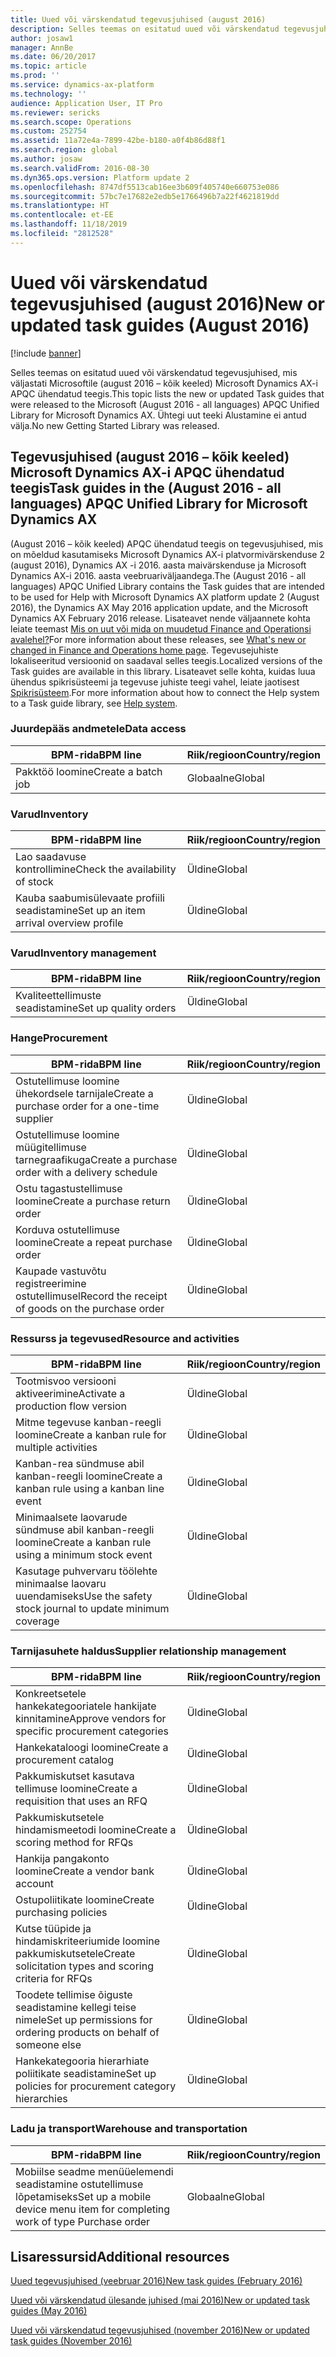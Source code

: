 ```yaml
---
title: Uued või värskendatud tegevusjuhised (august 2016)
description: Selles teemas on esitatud uued või värskendatud tegevusjuhised, mis väljastati Microsoftile (august 2016 – kõik keeled) Microsoft Dynamics AX-i APQC ühendatud teegis. Ühtegi uut teeki Alustamine ei antud välja.
author: josaw1
manager: AnnBe
ms.date: 06/20/2017
ms.topic: article
ms.prod: ''
ms.service: dynamics-ax-platform
ms.technology: ''
audience: Application User, IT Pro
ms.reviewer: sericks
ms.search.scope: Operations
ms.custom: 252754
ms.assetid: 11a72e4a-7899-42be-b180-a0f4b86d88f1
ms.search.region: global
ms.author: josaw
ms.search.validFrom: 2016-08-30
ms.dyn365.ops.version: Platform update 2
ms.openlocfilehash: 8747df5513cab16ee3b609f405740e660753e086
ms.sourcegitcommit: 57bc7e17682e2edb5e1766496b7a22f4621819dd
ms.translationtype: HT
ms.contentlocale: et-EE
ms.lasthandoff: 11/18/2019
ms.locfileid: "2812528"
---
```

# <a name="new-or-updated-task-guides-august-2016"></a><span data-ttu-id="4c734-104">Uued või värskendatud tegevusjuhised (august 2016)</span><span class="sxs-lookup"><span data-stu-id="4c734-104">New or updated task guides (August 2016)</span></span>

[!include [banner](../includes/banner.md)]

<span data-ttu-id="4c734-105">Selles teemas on esitatud uued või värskendatud tegevusjuhised, mis väljastati Microsoftile (august 2016 – kõik keeled) Microsoft Dynamics AX-i APQC ühendatud teegis.</span><span class="sxs-lookup"><span data-stu-id="4c734-105">This topic lists the new or updated Task guides that were released to the Microsoft (August 2016 - all languages) APQC Unified Library for Microsoft Dynamics AX.</span></span> <span data-ttu-id="4c734-106">Ühtegi uut teeki Alustamine ei antud välja.</span><span class="sxs-lookup"><span data-stu-id="4c734-106">No new Getting Started Library was released.</span></span>

## <a name="task-guides-in-the-august-2016---all-languages-apqc-unified-library-for-microsoft-dynamics-ax"></a><span data-ttu-id="4c734-107">Tegevusjuhised (august 2016 – kõik keeled) Microsoft Dynamics AX-i APQC ühendatud teegis</span><span class="sxs-lookup"><span data-stu-id="4c734-107">Task guides in the (August 2016 - all languages) APQC Unified Library for Microsoft Dynamics AX</span></span>

<span data-ttu-id="4c734-108">(August 2016 – kõik keeled) APQC ühendatud teegis on tegevusjuhised, mis on mõeldud kasutamiseks Microsoft Dynamics AX-i platvormivärskenduse 2 (august 2016), Dynamics AX -i 2016. aasta maivärskenduse ja Microsoft Dynamics AX-i 2016. aasta veebruariväljaandega.</span><span class="sxs-lookup"><span data-stu-id="4c734-108">The (August 2016 - all languages) APQC Unified Library contains the Task guides that are intended to be used for Help with Microsoft Dynamics AX platform update 2 (August 2016), the Dynamics AX May 2016 application update, and the Microsoft Dynamics AX February 2016 release.</span></span> <span data-ttu-id="4c734-109">Lisateavet nende väljaannete kohta leiate teemast [Mis on uut või mida on muudetud Finance and Operationsi avalehel?](whats-new-changed.md)</span><span class="sxs-lookup"><span data-stu-id="4c734-109">For more information about these releases, see [What's new or changed in Finance and Operations home page](whats-new-changed.md).</span></span> <span data-ttu-id="4c734-110">Tegevusejuhiste lokaliseeritud versioonid on saadaval selles teegis.</span><span class="sxs-lookup"><span data-stu-id="4c734-110">Localized versions of the Task guides are available in this library.</span></span> <span data-ttu-id="4c734-111">Lisateavet selle kohta, kuidas luua ühendus spikrisüsteemi ja tegevuse juhiste teegi vahel, leiate jaotisest [Spikrisüsteem](help-overview.md).</span><span class="sxs-lookup"><span data-stu-id="4c734-111">For more information about how to connect the Help system to a Task guide library, see [Help system](help-overview.md).</span></span>

### <a name="data-access"></a><span data-ttu-id="4c734-112">Juurdepääs andmetele</span><span class="sxs-lookup"><span data-stu-id="4c734-112">Data access</span></span>

| <span data-ttu-id="4c734-113">BPM-rida</span><span class="sxs-lookup"><span data-stu-id="4c734-113">BPM line</span></span>           | <span data-ttu-id="4c734-114">Riik/regioon</span><span class="sxs-lookup"><span data-stu-id="4c734-114">Country/region</span></span> |
|--------------------|----------------|
| <span data-ttu-id="4c734-115">Pakktöö loomine</span><span class="sxs-lookup"><span data-stu-id="4c734-115">Create a batch job</span></span> | <span data-ttu-id="4c734-116">Globaalne</span><span class="sxs-lookup"><span data-stu-id="4c734-116">Global</span></span>         |

### <a name="inventory"></a><span data-ttu-id="4c734-117">Varud</span><span class="sxs-lookup"><span data-stu-id="4c734-117">Inventory</span></span>

| <span data-ttu-id="4c734-118">BPM-rida</span><span class="sxs-lookup"><span data-stu-id="4c734-118">BPM line</span></span>                                | <span data-ttu-id="4c734-119">Riik/regioon</span><span class="sxs-lookup"><span data-stu-id="4c734-119">Country/region</span></span> |
|-----------------------------------------|----------------|
| <span data-ttu-id="4c734-120">Lao saadavuse kontrollimine</span><span class="sxs-lookup"><span data-stu-id="4c734-120">Check the availability of stock</span></span>         | <span data-ttu-id="4c734-121">Üldine</span><span class="sxs-lookup"><span data-stu-id="4c734-121">Global</span></span>         |
| <span data-ttu-id="4c734-122">Kauba saabumisülevaate profiili seadistamine</span><span class="sxs-lookup"><span data-stu-id="4c734-122">Set up an item arrival overview profile</span></span> | <span data-ttu-id="4c734-123">Üldine</span><span class="sxs-lookup"><span data-stu-id="4c734-123">Global</span></span>         |

### <a name="inventory-management"></a><span data-ttu-id="4c734-124">Varud</span><span class="sxs-lookup"><span data-stu-id="4c734-124">Inventory management</span></span>

| <span data-ttu-id="4c734-125">BPM-rida</span><span class="sxs-lookup"><span data-stu-id="4c734-125">BPM line</span></span>              | <span data-ttu-id="4c734-126">Riik/regioon</span><span class="sxs-lookup"><span data-stu-id="4c734-126">Country/region</span></span> |
|-----------------------|----------------|
| <span data-ttu-id="4c734-127">Kvaliteettellimuste seadistamine</span><span class="sxs-lookup"><span data-stu-id="4c734-127">Set up quality orders</span></span> | <span data-ttu-id="4c734-128">Üldine</span><span class="sxs-lookup"><span data-stu-id="4c734-128">Global</span></span>         |

### <a name="procurement"></a><span data-ttu-id="4c734-129">Hange</span><span class="sxs-lookup"><span data-stu-id="4c734-129">Procurement</span></span>

| <span data-ttu-id="4c734-130">BPM-rida</span><span class="sxs-lookup"><span data-stu-id="4c734-130">BPM line</span></span>                                          | <span data-ttu-id="4c734-131">Riik/regioon</span><span class="sxs-lookup"><span data-stu-id="4c734-131">Country/region</span></span> |
|---------------------------------------------------|----------------|
| <span data-ttu-id="4c734-132">Ostutellimuse loomine ühekordsele tarnijale</span><span class="sxs-lookup"><span data-stu-id="4c734-132">Create a purchase order for a one-time supplier</span></span>   | <span data-ttu-id="4c734-133">Üldine</span><span class="sxs-lookup"><span data-stu-id="4c734-133">Global</span></span>         |
| <span data-ttu-id="4c734-134">Ostutellimuse loomine müügitellimuse tarnegraafikuga</span><span class="sxs-lookup"><span data-stu-id="4c734-134">Create a purchase order with a delivery schedule</span></span>  | <span data-ttu-id="4c734-135">Üldine</span><span class="sxs-lookup"><span data-stu-id="4c734-135">Global</span></span>         |
| <span data-ttu-id="4c734-136">Ostu tagastustellimuse loomine</span><span class="sxs-lookup"><span data-stu-id="4c734-136">Create a purchase return order</span></span>                    | <span data-ttu-id="4c734-137">Üldine</span><span class="sxs-lookup"><span data-stu-id="4c734-137">Global</span></span>         |
| <span data-ttu-id="4c734-138">Korduva ostutellimuse loomine</span><span class="sxs-lookup"><span data-stu-id="4c734-138">Create a repeat purchase order</span></span>                    | <span data-ttu-id="4c734-139">Üldine</span><span class="sxs-lookup"><span data-stu-id="4c734-139">Global</span></span>         |
| <span data-ttu-id="4c734-140">Kaupade vastuvõtu registreerimine ostutellimusel</span><span class="sxs-lookup"><span data-stu-id="4c734-140">Record the receipt of goods on the purchase order</span></span> | <span data-ttu-id="4c734-141">Üldine</span><span class="sxs-lookup"><span data-stu-id="4c734-141">Global</span></span>         |

### <a name="resource-and-activities"></a><span data-ttu-id="4c734-142">Ressurss ja tegevused</span><span class="sxs-lookup"><span data-stu-id="4c734-142">Resource and activities</span></span>

| <span data-ttu-id="4c734-143">BPM-rida</span><span class="sxs-lookup"><span data-stu-id="4c734-143">BPM line</span></span>                                                | <span data-ttu-id="4c734-144">Riik/regioon</span><span class="sxs-lookup"><span data-stu-id="4c734-144">Country/region</span></span> |
|---------------------------------------------------------|----------------|
| <span data-ttu-id="4c734-145">Tootmisvoo versiooni aktiveerimine</span><span class="sxs-lookup"><span data-stu-id="4c734-145">Activate a production flow version</span></span>                      | <span data-ttu-id="4c734-146">Üldine</span><span class="sxs-lookup"><span data-stu-id="4c734-146">Global</span></span>         |
| <span data-ttu-id="4c734-147">Mitme tegevuse kanban-reegli loomine</span><span class="sxs-lookup"><span data-stu-id="4c734-147">Create a kanban rule for multiple activities</span></span>            | <span data-ttu-id="4c734-148">Üldine</span><span class="sxs-lookup"><span data-stu-id="4c734-148">Global</span></span>         |
| <span data-ttu-id="4c734-149">Kanban-rea sündmuse abil kanban-reegli loomine</span><span class="sxs-lookup"><span data-stu-id="4c734-149">Create a kanban rule using a kanban line event</span></span>          | <span data-ttu-id="4c734-150">Üldine</span><span class="sxs-lookup"><span data-stu-id="4c734-150">Global</span></span>         |
| <span data-ttu-id="4c734-151">Minimaalsete laovarude sündmuse abil kanban-reegli loomine</span><span class="sxs-lookup"><span data-stu-id="4c734-151">Create a kanban rule using a minimum stock event</span></span>        | <span data-ttu-id="4c734-152">Üldine</span><span class="sxs-lookup"><span data-stu-id="4c734-152">Global</span></span>         |
| <span data-ttu-id="4c734-153">Kasutage puhvervaru töölehte minimaalse laovaru uuendamiseks</span><span class="sxs-lookup"><span data-stu-id="4c734-153">Use the safety stock journal to update minimum coverage</span></span> | <span data-ttu-id="4c734-154">Üldine</span><span class="sxs-lookup"><span data-stu-id="4c734-154">Global</span></span>         |

### <a name="supplier-relationship-management"></a><span data-ttu-id="4c734-155">Tarnijasuhete haldus</span><span class="sxs-lookup"><span data-stu-id="4c734-155">Supplier relationship management</span></span>

| <span data-ttu-id="4c734-156">BPM-rida</span><span class="sxs-lookup"><span data-stu-id="4c734-156">BPM line</span></span>                                                           | <span data-ttu-id="4c734-157">Riik/regioon</span><span class="sxs-lookup"><span data-stu-id="4c734-157">Country/region</span></span> |
|--------------------------------------------------------------------|----------------|
| <span data-ttu-id="4c734-158">Konkreetsetele hankekategooriatele hankijate kinnitamine</span><span class="sxs-lookup"><span data-stu-id="4c734-158">Approve vendors for specific procurement categories</span></span>                | <span data-ttu-id="4c734-159">Üldine</span><span class="sxs-lookup"><span data-stu-id="4c734-159">Global</span></span>         |
| <span data-ttu-id="4c734-160">Hankekataloogi loomine</span><span class="sxs-lookup"><span data-stu-id="4c734-160">Create a procurement catalog</span></span>                                       | <span data-ttu-id="4c734-161">Üldine</span><span class="sxs-lookup"><span data-stu-id="4c734-161">Global</span></span>         |
| <span data-ttu-id="4c734-162">Pakkumiskutset kasutava tellimuse loomine</span><span class="sxs-lookup"><span data-stu-id="4c734-162">Create a requisition that uses an RFQ</span></span>                              | <span data-ttu-id="4c734-163">Üldine</span><span class="sxs-lookup"><span data-stu-id="4c734-163">Global</span></span>         |
| <span data-ttu-id="4c734-164">Pakkumiskutsetele hindamismeetodi loomine</span><span class="sxs-lookup"><span data-stu-id="4c734-164">Create a scoring method for RFQs</span></span>                                   | <span data-ttu-id="4c734-165">Üldine</span><span class="sxs-lookup"><span data-stu-id="4c734-165">Global</span></span>         |
| <span data-ttu-id="4c734-166">Hankija pangakonto loomine</span><span class="sxs-lookup"><span data-stu-id="4c734-166">Create a vendor bank account</span></span>                                       | <span data-ttu-id="4c734-167">Üldine</span><span class="sxs-lookup"><span data-stu-id="4c734-167">Global</span></span>         |
| <span data-ttu-id="4c734-168">Ostupoliitikate loomine</span><span class="sxs-lookup"><span data-stu-id="4c734-168">Create purchasing policies</span></span>                                         | <span data-ttu-id="4c734-169">Üldine</span><span class="sxs-lookup"><span data-stu-id="4c734-169">Global</span></span>         |
| <span data-ttu-id="4c734-170">Kutse tüüpide ja hindamiskriteeriumide loomine pakkumiskutsetele</span><span class="sxs-lookup"><span data-stu-id="4c734-170">Create solicitation types and scoring criteria for RFQs</span></span>            | <span data-ttu-id="4c734-171">Üldine</span><span class="sxs-lookup"><span data-stu-id="4c734-171">Global</span></span>         |
| <span data-ttu-id="4c734-172">Toodete tellimise õiguste seadistamine kellegi teise nimele</span><span class="sxs-lookup"><span data-stu-id="4c734-172">Set up permissions for ordering products on behalf of someone else</span></span> | <span data-ttu-id="4c734-173">Üldine</span><span class="sxs-lookup"><span data-stu-id="4c734-173">Global</span></span>         |
| <span data-ttu-id="4c734-174">Hankekategooria hierarhiate poliitikate seadistamine</span><span class="sxs-lookup"><span data-stu-id="4c734-174">Set up policies for procurement category hierarchies</span></span>               | <span data-ttu-id="4c734-175">Üldine</span><span class="sxs-lookup"><span data-stu-id="4c734-175">Global</span></span>         |

### <a name="warehouse-and-transportation"></a><span data-ttu-id="4c734-176">Ladu ja transport</span><span class="sxs-lookup"><span data-stu-id="4c734-176">Warehouse and transportation</span></span>

| <span data-ttu-id="4c734-177">BPM-rida</span><span class="sxs-lookup"><span data-stu-id="4c734-177">BPM line</span></span>                                                                    | <span data-ttu-id="4c734-178">Riik/regioon</span><span class="sxs-lookup"><span data-stu-id="4c734-178">Country/region</span></span> |
|-----------------------------------------------------------------------------|----------------|
| <span data-ttu-id="4c734-179">Mobiilse seadme menüüelemendi seadistamine ostutellimuse lõpetamiseks</span><span class="sxs-lookup"><span data-stu-id="4c734-179">Set up a mobile device menu item for completing work of type Purchase order</span></span> | <span data-ttu-id="4c734-180">Globaalne</span><span class="sxs-lookup"><span data-stu-id="4c734-180">Global</span></span>         |

## <a name="additional-resources"></a><span data-ttu-id="4c734-181">Lisaressursid</span><span class="sxs-lookup"><span data-stu-id="4c734-181">Additional resources</span></span>

[<span data-ttu-id="4c734-182">Uued tegevusjuhised (veebruar 2016)</span><span class="sxs-lookup"><span data-stu-id="4c734-182">New task guides (February 2016)</span></span>](new-task-guides-available-february-2016.md)

[<span data-ttu-id="4c734-183">Uued või värskendatud ülesande juhised (mai 2016)</span><span class="sxs-lookup"><span data-stu-id="4c734-183">New or updated task guides (May 2016)</span></span>](new-updated-task-guides-available-may-2016.md)

[<span data-ttu-id="4c734-184">Uued või värskendatud tegevusjuhised (november 2016)</span><span class="sxs-lookup"><span data-stu-id="4c734-184">New or updated task guides (November 2016)</span></span>](new-task-guides-november-2016.md)
